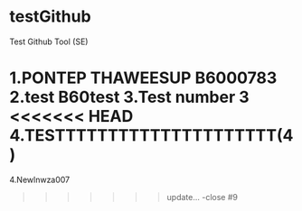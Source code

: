 # testGithub
Test Github Tool (SE)

1.PONTEP THAWEESUP B6000783
2.test B60test
3.Test number 3
<<<<<<< HEAD
4.TESTTTTTTTTTTTTTTTTTTTTT(4)
=======
4.Newlnwza007
>>>>>>> update... -close #9
